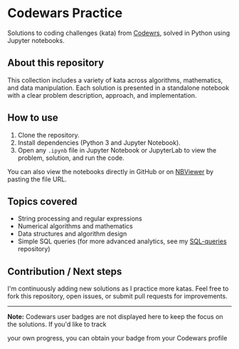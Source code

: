 # Codewars Practice

Solutions to coding challenges (kata) from [Codewrs](https://www.codewars.com/), solved in Python using Jupyter notebooks.

## About this repository

This collection includes a variety of kata across algorithms, mathematics, and data manipulation. Each solution is presented in a standalone notebook with a clear problem description, approach, and implementation.

## How to use

1. Clone the repository.
2. Install dependencies (Python 3 and Jupyter Notebook).
3. Open any `.ipynb` file in Jupyter Notebook or JupyterLab to view the problem, solution, and run the code.

You can also view the notebooks directly in GitHub or on [NBViewer](https://nbviewer.org/) by pasting the file URL.

## Topics covered

- String processing and regular expressions
- Numerical algorithms and mathematics
- Data structures and algorithm design
- Simple SQL queries (for more advanced analytics, see my [SQL-queries](https://github.com/utsapoddar/SQL-queries) repository)

## Contribution / Next steps

I'm continuously adding new solutions as I practice more katas. Feel free to fork this repository, open issues, or submit pull requests for improvements.

---

**Note:** Codewars user badges are not displayed here to keep the focus on the solutions. If you'd like to track 

<!-- minor update -
<!-- micro tweak >>
Minor formatting update -->your own progress, you can obtain your badge from your Codewars profile
